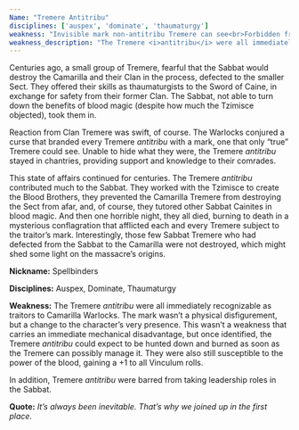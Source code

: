 ```yaml
---
Name: "Tremere Antitribu"
disciplines: ['auspex', 'dominate', 'thaumaturgy']
weakness: "Invisible mark non-antitribu Tremere can see<br>Forbidden from leadership positions in the Sabbat"
weakness_description: "The Tremere <i>antitribu</i> were all immediately recognizable as traitors to Camarilla Warlocks. The mark wasn’t a physical disfigurement, but a change to the character’s very presence. This wasn’t a weakness that carries an immediate mechanical disadvantage, but once identified, the Tremere <i>antitribu</i> could expect to be hunted down and burned as soon as the Tremere can possibly manage it. They were also still susceptible to the power of the blood, gaining a +1 to all Vinculum rolls. In addition, Tremere <i>antitribu</i> were barred from taking leadership roles in the Sabbat."
---
```


<p>Centuries ago, a small group of Tremere, fearful that the Sabbat would destroy the Camarilla and their Clan in the process, defected to the smaller Sect. They offered their skills as thaumaturgists to the Sword of Caine, in exchange for safety from their former Clan. The Sabbat, not able to turn down the benefits of blood magic (despite how much the Tzimisce objected), took them in.</p><p>Reaction from Clan Tremere was swift, of course. The Warlocks conjured a curse that branded every Tremere <i>antitribu</i> with a mark, one that only “true” Tremere could see. Unable to hide what they were, the Tremere <i>antitribu</i> stayed in chantries, providing support and knowledge to their comrades.</p><p>This state of affairs continued for centuries. The Tremere <i>antitribu</i> contributed much to the Sabbat. They worked with the Tzimisce to create the Blood Brothers, they prevented the Camarilla Tremere from destroying the Sect from afar, and, of course, they tutored other Sabbat Cainites in blood magic. And then one horrible night, they all died, burning to death in a mysterious conflagration that afflicted each and every Tremere subject to the traitor’s mark. Interestingly, those few Sabbat Tremere who had defected from the Sabbat to the Camarilla were not destroyed, which might shed some light on the massacre’s origins.</p><p><b>Nickname:</b> Spellbinders</p><p><b>Disciplines:</b> Auspex, Dominate, Thaumaturgy</p><p><b>Weakness:</b> The Tremere <i>antitribu</i> were all immediately recognizable as traitors to Camarilla Warlocks. The mark wasn’t a physical disfigurement, but a change to the character’s very presence. This wasn’t a weakness that carries an immediate mechanical disadvantage, but once identified, the Tremere <i>antitribu</i> could expect to be hunted down and burned as soon as the Tremere can possibly manage it. They were also still susceptible to the power of the blood, gaining a +1 to all Vinculum rolls.</p><p>In addition, Tremere <i>antitribu</i> were barred from taking leadership roles in the Sabbat.</p><p class=ttlQuote><b>Quote:</b> <i>It’s always been inevitable. That’s why we joined up in the first place.</i></p>